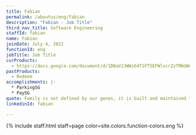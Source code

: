 ```yaml
---
title: Fabian
permalink: /aboutus/eng/fabian
description: "Fabian - Job Title"
third_nav_title: Software Engineering
staffId: fabian
name: Fabian
joinDate: July 4, 2022
functionId: eng
jobTitle: Job Title
curProducts:
  - https://docs.google.com/document/d/1DBaVJJWWi64T1FTSEFWlxcrZzTMbUWnLX0JBcyFfqK8/edit
pastProducts:
  - Redeem
accomplishments: |-
  * ParkingSG
  * PaySG
quote: Family is not defined by our genes, it is built and maintained through love.
linkedinId: fabian

---
```


{% include staff.html staff=page color=site.colors.function-colors.eng %}
